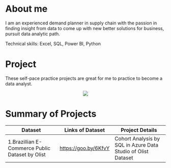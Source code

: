 # About me
I am an experienced demand planner in supply chain with the passion in finding insight from data to come up with new better solutions for business, pursuit data analytic path.

Technical skills: Excel, SQL, Power BI, Python

# Project
These self-pace practice projects are great for me to practice to become a data analyst.
<p align="center"> 
<img src="https://www.clicdata.com/wp-content/uploads/2021/06/transfrom-data-actionable-insights.jpg"
</p>
        
# Summary of Projects

Dataset | Links of Dataset | Project Details
---| ---| ---| 
1.Brazillian E-Commerce Public Dataset by Olist | https://goo.by/6KfvY | Cohort Analysis by SQL in Azure Data Studio of Olist Dataset
